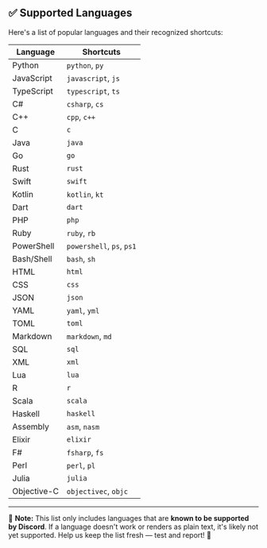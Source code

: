 ## ✅ Supported Languages

Here's a list of popular languages and their recognized shortcuts:

| Language    | Shortcuts                 |
| ----------- | ------------------------- |
| Python      | `python`, `py`            |
| JavaScript  | `javascript`, `js`        |
| TypeScript  | `typescript`, `ts`        |
| C#          | `csharp`, `cs`            |
| C++         | `cpp`, `c++`              |
| C           | `c`                       |
| Java        | `java`                    |
| Go          | `go`                      |
| Rust        | `rust`                    |
| Swift       | `swift`                   |
| Kotlin      | `kotlin`, `kt`            |
| Dart        | `dart`                    |
| PHP         | `php`                     |
| Ruby        | `ruby`, `rb`              |
| PowerShell  | `powershell`, `ps`, `ps1` |
| Bash/Shell  | `bash`, `sh`              |
| HTML        | `html`                    |
| CSS         | `css`                     |
| JSON        | `json`                    |
| YAML        | `yaml`, `yml`             |
| TOML        | `toml`                    |
| Markdown    | `markdown`, `md`          |
| SQL         | `sql`                     |
| XML         | `xml`                     |
| Lua         | `lua`                     |
| R           | `r`                       |
| Scala       | `scala`                   |
| Haskell     | `haskell`                 |
| Assembly    | `asm`, `nasm`             |
| Elixir      | `elixir`                  |
| F#          | `fsharp`, `fs`            |
| Perl        | `perl`, `pl`              |
| Julia       | `julia`                   |
| Objective-C | `objectivec`, `objc`      |

---

📝 **Note:** This list only includes languages that are **known to be supported by Discord**. If a language doesn't work or renders as plain text, it's likely not yet supported. Help us keep the list fresh — test and report! 🚀

